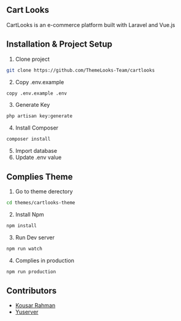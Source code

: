 
## Cart Looks
CartLooks is an e-commerce platform built with Laravel and Vue.js

## Installation & Project Setup

1. Clone project

```bash
git clone https://github.com/ThemeLooks-Team/cartlooks
```
2. Copy .env.example 

```bash
copy .env.example .env
```
3. Generate Key

```bash
php artisan key:generate
```
4. Install Composer

```bash
composer install
```
5. Import database
6. Update .env value

## Complies Theme
1. Go to theme derectory 

```bash
cd themes/cartlooks-theme
```
2. Install Npm

```bash
npm install
```
3. Run Dev server

```bash
npm run watch
```
4. Complies in production

```bash
npm run production
```
## Contributors
- [Kousar Rahman](https://github.com/kousar2334)
- [Yuserver](http://themelooks.com/)

